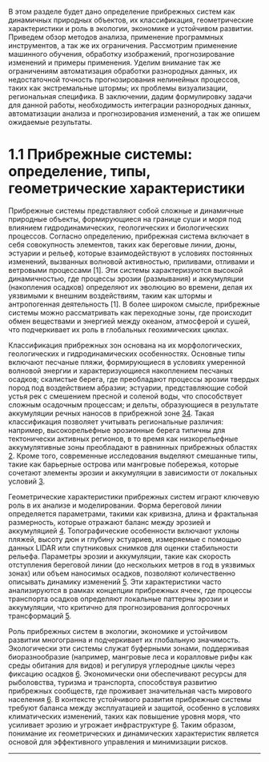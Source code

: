 
В этом разделе будет дано определение прибрежных систем как динамичных природных объектов, их классификация, геометрические характеристики и роль в экологии, экономике и устойчивом развитии. Приведем обзор методов анализа, применение программных инструментов, а так же их ограничения. Рассмотрим применение машинного обучения, обработку изображений, прогнозирование изменений и примеры применения. Уделим внимание так же ограничениям автоматизация обработки разнородных данных, их недостаточной точность прогнозирования нелинейных процессов, таких как экстремальные штормы; их проблемы визуализации, региональная специфика. В заключении, дадим формулировку задачи для данной работы, необходимость интеграции разнородных данных, автоматизации анализа и прогнозирования изменений, а так же опишем ожидаемые результаты.

# 1.1 Прибрежные системы: определение, типы, геометрические характеристики

Прибрежные системы представляют собой сложные и динамичные природные объекты, формирующиеся на границе суши и моря под влиянием гидродинамических, геологических и биологических процессов. Согласно определению, прибрежная система включает в себя совокупность элементов, таких как береговые линии, дюны, эстуарии и рельеф, которые взаимодействуют в условиях постоянных изменений, вызванных волновой активностью, приливами, отливами и ветровыми процессами [1]. Эти системы характеризуются высокой динамичностью, где процессы эрозии (размывания) и аккумуляции (накопления осадков) определяют их эволюцию во времени, делая их уязвимыми к внешним воздействиям, таким как штормы и антропогенная деятельность [1]. В более широком смысле, прибрежные системы можно рассматривать как переходные зоны, где происходит обмен веществами и энергией между океаном, атмосферой и сушей, что подчеркивает их роль в глобальных геохимических циклах.

Классификация прибрежных зон основана на их морфологических, геологических и гидродинамических особенностях. Основные типы включают песчаные пляжи, формирующиеся в условиях умеренной волновой энергии и характеризующиеся накоплением песчаных осадков; скалистые берега, где преобладают процессы эрозии твердых пород под воздействием абразии; эстуарии, представляющие собой устья рек с смешением пресной и соленой воды, что способствует сложным осадочным процессам; и дельты, образующиеся в результате аккумуляции речных наносов в прибрежной зоне [34](https://www.nature.com/articles/nclimate1664). Такая классификация позволяет учитывать региональные различия: например, высокорельефные эрозионные берега типичны для тектонически активных регионов, в то время как низкорельефные аккумулятивные зоны преобладают в равнинных прибрежных областях [2](https://www.jstor.org/stable/4299446). Кроме того, современные исследования выделяют смешанные типы, такие как барьерные острова или мангровые побережья, которые сочетают элементы эрозии и аккумуляции в зависимости от локальных условий [3](https://www.scirp.org/journal/paperinformation.aspx?paperid=5138).

Геометрические характеристики прибрежных систем играют ключевую роль в их анализе и моделировании. Форма береговой линии определяется параметрами, такими как кривизна, длина и фрактальная размерность, которые отражают баланс между эрозией и аккумуляцией [4](https://www.mdpi.com/2072-4292/11/19/2252). Топографические особенности включают уклоны пляжей, высоту дюн и глубину эстуариев, измеряемые с помощью данных LIDAR или спутниковых снимков для оценки стабильности рельефа. Параметры эрозии и аккумуляции, такие как скорость отступления береговой линии (до нескольких метров в год в уязвимых зонах) или объем наносимых осадков, позволяют количественно описывать динамику изменений [5](https://www.nature.com/articles/s41598-018-24630-6). Эти характеристики часто анализируются в рамках концепции прибрежных ячеек, где процессы транспорта осадков определяют локальные паттерны эрозии и аккумуляции, что критично для прогнозирования долгосрочных трансформаций [5](https://www.nature.com/articles/s41598-018-24630-6).

Роль прибрежных систем в экологии, экономике и устойчивом развитии многогранна и подчеркивает их глобальную значимость. Экологически эти системы служат буферными зонами, поддерживая биоразнообразие (например, мангровые леса и коралловые рифы как среды обитания для видов) и регулируя углеродные циклы через фиксацию осадков [6](https://www.jstor.org/stable/41315887). Экономически они обеспечивают ресурсы для рыболовства, туризма и транспорта, способствуя развитию прибрежных сообществ, где проживает значительная часть мирового населения [6](https://www.jstor.org/stable/41315887). В контексте устойчивого развития прибрежные системы требуют баланса между эксплуатацией и защитой, особенно в условиях климатических изменений, таких как повышение уровня моря, что усиливает эрозию и угрожает инфраструктуре [6](https://www.jstor.org/stable/41315887). Таким образом, понимание их геометрических и динамических характеристик является основой для эффективного управления и минимизации рисков.

---